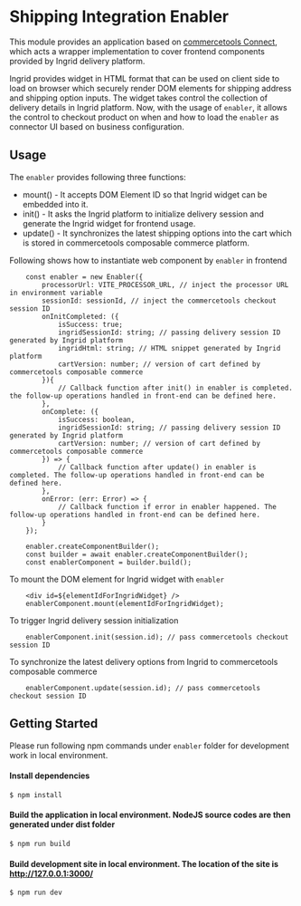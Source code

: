 # Shipping Integration Enabler
This module provides an application based on [commercetools Connect](https://docs.commercetools.com/connect), which acts a wrapper implementation to cover frontend components provided by Ingrid delivery platform.

Ingrid provides widget in HTML format that can be used on client side to load on browser which securely render DOM elements for shipping address and shipping option inputs. The widget takes control the collection of delivery details in Ingrid platform. Now, with the usage of `enabler`, it allows the control to checkout product on when and how to load the `enabler` as connector UI based on business configuration. 

## Usage
The `enabler` provides following three functions:
- mount() - It accepts DOM Element ID so that Ingrid widget can be embedded into it.
- init() - It asks the Ingrid platform to initialize delivery session and generate the Ingrid widget for frontend usage.
- update() - It synchronizes the latest shipping options into the cart which is stored in commercetools composable commerce platform.

Following shows how to instantiate web component by `enabler` in frontend

```
    const enabler = new Enabler({
        processorUrl: VITE_PROCESSOR_URL, // inject the processor URL in environment variable
        sessionId: sessionId, // inject the commercetools checkout session ID
        onInitCompleted: ({
            isSuccess: true;
            ingridSessionId: string; // passing delivery session ID generated by Ingrid platform
            ingridHtml: string; // HTML snippet generated by Ingrid platform
            cartVersion: number; // version of cart defined by commercetools composable commerce
        }){
            // Callback function after init() in enabler is completed. the follow-up operations handled in front-end can be defined here.
        },
        onComplete: ({
            isSuccess: boolean,
            ingridSessionId: string; // passing delivery session ID generated by Ingrid platform
            cartVersion: number; // version of cart defined by commercetools composable commerce
        }) => {
            // Callback function after update() in enabler is completed. The follow-up operations handled in front-end can be defined here.
        },
        onError: (err: Error) => {           
            // Callback function if error in enabler happened. The follow-up operations handled in front-end can be defined here.
        }
    });

    enabler.createComponentBuilder();
    const builder = await enabler.createComponentBuilder();
    const enablerComponent = builder.build();

```
To mount the DOM element for Ingrid widget with `enabler`
```
    <div id=${elementIdForIngridWidget} />
    enablerComponent.mount(elementIdForIngridWidget);
```

To trigger Ingrid delivery session initialization
```
    enablerComponent.init(session.id); // pass commercetools checkout session ID
```

To synchronize the latest delivery options from Ingrid to commercetools composable commerce
```
    enablerComponent.update(session.id); // pass commercetools checkout session ID
```

## Getting Started
Please run following npm commands under `enabler` folder for development work in local environment.

#### Install dependencies
```
$ npm install
```
#### Build the application in local environment. NodeJS source codes are then generated under dist folder
```
$ npm run build
```
#### Build development site in local environment. The location of the site is http://127.0.0.1:3000/
```
$ npm run dev
```